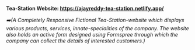 **Tea-Station Website: https://ajayreddy-tea-station.netlify.app/**  

_:arrow_right:(A Completely Responsive Fictional Tea-Station-website which displays various products, services, innate-specialities of the company. The website also holds an active form designed using Formspree through which the company can collect the details of interested customers.)_
